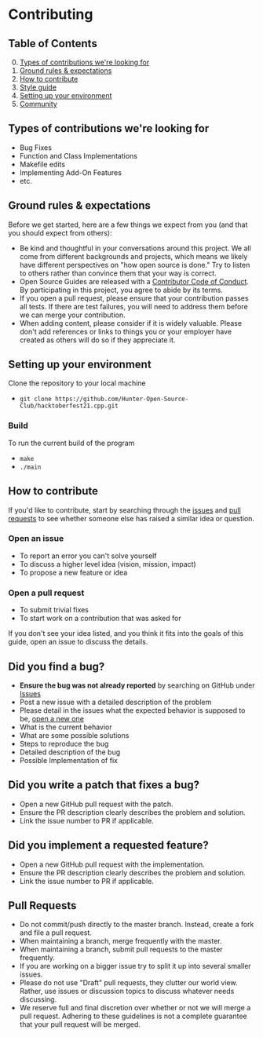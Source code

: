 # Contributing

## Table of Contents
0. [Types of contributions we're looking for](#types-of-contributions-were-looking-for)
0. [Ground rules & expectations](#ground-rules--expectations)
0. [How to contribute](#how-to-contribute)
0. [Style guide](#style-guide)
0. [Setting up your environment](#setting-up-your-environment)
0. [Community](#community)

## Types of contributions we're looking for
* Bug Fixes
* Function and Class Implementations
* Makefile edits
* Implementing Add-On Features
* etc.

## Ground rules & expectations

Before we get started, here are a few things we expect from you (and that you should expect from others):

* Be kind and thoughtful in your conversations around this project. We all come from different backgrounds and projects, which means we likely have different perspectives on "how open source is done." Try to listen to others rather than convince them that your way is correct.
* Open Source Guides are released with a [Contributor Code of Conduct](./Code_Of_Conduct.md). By participating in this project, you agree to abide by its terms.
* If you open a pull request, please ensure that your contribution passes all tests. If there are test failures, you will need to address them before we can merge your contribution.
* When adding content, please consider if it is widely valuable. Please don't add references or links to things you or your employer have created as others will do so if they appreciate it.

## Setting up your environment
Clone the repository to your local machine
- `git clone https://github.com/Hunter-Open-Source-Club/hacktoberfest21.cpp.git`

### Build
To run the current build of the program
- `make`
- `./main`

## How to contribute

If you'd like to contribute, start by searching through the [issues](https://github.com/github/opensource.guide/issues) and [pull requests](https://github.com/github/opensource.guide/pulls) to see whether someone else has raised a similar idea or question.

### Open an issue
* To report an error you can't solve yourself
* To discuss a higher level idea (vision, mission, impact)
* To propose a new feature or idea

### Open a pull request
* To submit trivial fixes
* To start work on a contribution that was asked for

If you don't see your idea listed, and you think it fits into the goals of this guide, open an issue to discuss the details.

## **Did you find a bug?**
* **Ensure the bug was not already reported** by searching on GitHub under [Issues](https://github.com/Hunter-Open-Source-Club/hacktoberfest21.cpp/issues)
* Post a new issue with a detailed description of the problem
* Please detail in the issues what the expected behavior is supposed to be, [open a new one](https://github.com/Hunter-Open-Source-Club/hacktoberfest21.cpp/issues/new)
* What is the current behavior
* What are some possible solutions
* Steps to reproduce the bug
* Detailed description of the bug
* Possible Implementation of fix

## **Did you write a patch that fixes a bug?**
* Open a new GitHub pull request with the patch.
* Ensure the PR description clearly describes the problem and solution.
* Link the issue number to PR if applicable.

## **Did you implement a requested feature?**
* Open a new GitHub pull request with the implementation.
* Ensure the PR description clearly describes the problem and solution.
* Link the issue number to PR if applicable.

## Pull Requests
* Do not commit/push directly to the master branch. Instead, create a fork and file a pull request.
* When maintaining a branch, merge frequently with the master.
* When maintaining a branch, submit pull requests to the master frequently.
* If you are working on a bigger issue try to split it up into several smaller issues.
* Please do not use "Draft" pull requests, they clutter our world view. Rather, use issues or discussion topics to discuss whatever needs discussing.
* We reserve full and final discretion over whether or not we will merge a pull request. Adhering to these guidelines is not a complete guarantee that your pull request will be merged.
